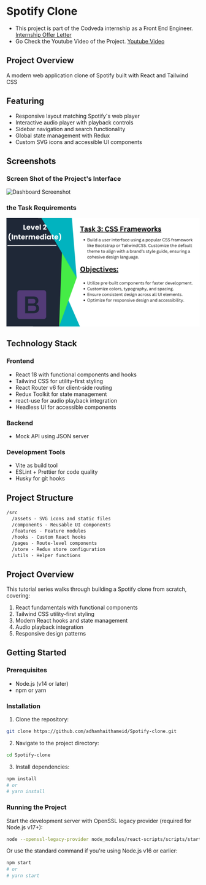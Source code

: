 # Spotify Clone
- This project is part of the Codveda internship as a Front End Engineer. [Internship Offer Letter](https://www.linkedin.com/embed/feed/update/urn:li:ugcPost:7324392120541151233)
- Go Check the Youtube Video of the Project. [Youtube Video](https://youtu.be/HrllDoqMrGA)

## Project Overview
A modern web application clone of Spotify built with React and Tailwind CSS

## Featuring
- Responsive layout matching Spotify's web player
- Interactive audio player with playback controls
- Sidebar navigation and search functionality
- Global state management with Redux
- Custom SVG icons and accessible UI components

## Screenshots

### Screen Shot of the Project's Interface
![Dashboard Screenshot](<Screenshot 2025-05-26 at 4.49.39 PM.png>)

### the Task Requirements
![Task Requirements](<Front-End Task List-11_page-0001.jpg>)

## Technology Stack

### Frontend

- React 18 with functional components and hooks
- Tailwind CSS for utility-first styling
- React Router v6 for client-side routing
- Redux Toolkit for state management
- react-use for audio playback integration
- Headless UI for accessible components

### Backend

- Mock API using JSON server

### Development Tools

- Vite as build tool
- ESLint + Prettier for code quality
- Husky for git hooks

## Project Structure

```
/src
  /assets - SVG icons and static files
  /components - Reusable UI components
  /features - Feature modules
  /hooks - Custom React hooks
  /pages - Route-level components
  /store - Redux store configuration
  /utils - Helper functions
```

## Project Overview

This tutorial series walks through building a Spotify clone from scratch, covering:

1. React fundamentals with functional components
2. Tailwind CSS utility-first styling
3. Modern React hooks and state management
4. Audio playback integration
5. Responsive design patterns

## Getting Started

### Prerequisites

- Node.js (v14 or later)
- npm or yarn

### Installation

1. Clone the repository:

```bash
git clone https://github.com/adhamhaithameid/Spotify-clone.git
```

2. Navigate to the project directory:

```bash
cd Spotify-clone
```

3. Install dependencies:

```bash
npm install
# or
# yarn install
```

### Running the Project

Start the development server with OpenSSL legacy provider (required for Node.js v17+):

```bash
node --openssl-legacy-provider node_modules/react-scripts/scripts/start.js
```

Or use the standard command if you're using Node.js v16 or earlier:

```bash
npm start
# or
# yarn start
```
